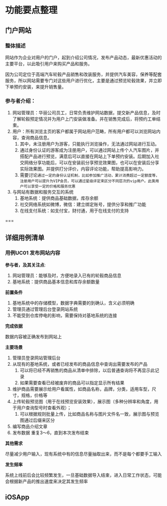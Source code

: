 # 功能要点整理

## 门户网站
### 整体描述
网站作为企业对用户的门户，起到介绍公司情况，发布产品动态，最新优惠活动的主要平台，以此吸引用户来购买产品和服务。

因为公司定位于高端汽车轮毂产品销售和改装服务，并提供汽车美容，保养等配套服务，所以网站需要专门对这些用户进行优化，主要是通过预览轮毂效果，并立即下单预约安装，来提升销售量。

### 参与者介绍：
1. 网站管理员：华丽公司员工，日常负责维护网站数据，提交新产品信息，及时了解轮毂预定情况并为用户上门安装做准备。并在销售完成后，将预约工单结束。
2. 用户：所有浏览主页的客户都属于网站用户范畴，所有用户都可以浏览网站内容，查询商品信息。
	1. 其中，未注册用户为游客，只能执行浏览操作，无法通过网站进行互动。
	2. 通过身份认证的游客成为注册用户，可以通过网站上传个人汽车图片，并搭配产品进行预览，满意后可以直接在网站上下单预约安装。后期加入社交网络分享功能后，可以在安装前分享预览效果图，也可以在安装后分享实际效果图。并提供打分评价，内容评论功能，帮助提高影响力。
	3. 需要讨论`通过一定的身份认证机制，比如参加推广活动，累计消费超过一定额度等，注册用户可以提升为VIP会员，可以通过星级评定来区分不同层次的vip用户。此类用户可以享受一定的价格和服务优惠`
3. 与网站有数据和服务交互的系统
	1. 基地系统：提供商品基础数据，库存余额
	2. 社交网络系统如微博，微信：建立绑定账号，提供分享和推广功能
	3. 在线支付系统：如支付宝，财付通，用于在线支付的支持
	
===
## 详细用例清单
### 用例UC01 发布网站内容

**参与者，及其关注点**:

1. 网站管理员：能够及时，方便地录入已有的轮毂商品信息
2. 基地系统：提供商品基本信息和库存余额数量

**前置条件**

1. 基地系统中的存储模型，数据字典需要的到确认，含义必须明确
2. 管理员通过管理后台登录网站系统
3. 不能受到仓库停电的影响，需要保持对基地系统的连接

**完成依据**

数据内容被正确发布到网站上

**主要场景**

1. 管理员登录网站管理后台
2. 从现有的基地系统，或者已经发布的商品信息中查询出需要发布的产品
	1. 可以将已经不再销售的商品从清单中排除，以后普通查询将不再显示此记录
	2. 如果需要查看已经被废弃的商品可以指定显示所有结果
3. 维护商品需要展示给用户看属性，如商品名称，品牌，分类，适用车型，尺寸，规格，价格等 
4. 上传轮毂预览图（用于在线预览安装效果），展示图（多种分辨率和角度，用于用户查询型号时查看外观）；
	1. 可以根据规则批量上传，比如商品名称与图片文件名一致，展示图与预览图通过后缀来区分
5. 编写商品介绍文章
6. 发布数据
重复3～6，直到本次发布结束

**其他需求**

尽量减少用户输入，现有系统中有的信息尽量抽取出来，而不是每个都要手工输入

**发生频率**

系统上线前后会比较频繁发生，一旦基础数据导入结束，进入日常工作状态，可能会根据新产品的推出速度来决定其发生频率

	
## iOSApp



















